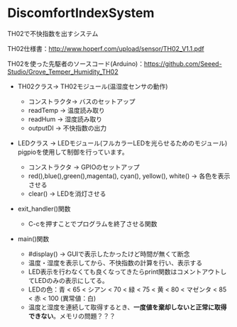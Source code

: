 # DiscomfortIndexSystem
TH02で不快指数を出すシステム

TH02仕様書：http://www.hoperf.com/upload/sensor/TH02_V1.1.pdf

TH02を使った先駆者のソースコード(Arduino)：https://github.com/Seeed-Studio/Grove_Temper_Humidity_TH02

- TH02クラス-> TH02モジュール(温湿度センサの動作)
    - コンストラクタ\-> バスのセットアップ
    - readTemp \-> 温度読み取り
    - readHum \-> 湿度読み取り
    - outputDI \-> 不快指数の出力

- LEDクラス -> LEDモジュール(フルカラーLEDを光らせるためのモジュール)
    pigpioを使用して制御を行っています。
    - コンストラクタ \-> GPIOのセットアップ
    - red(),blue(),green(),magenta(), cyan(), yellow(), white() \-> 各色を表示させる
    - clear() \-> LEDを消灯させる

- exit_handler()関数
    - C-cを押すことでプログラムを終了させる関数
- main()関数
    - \#display() \-> GUIで表示したかったけど時間が無くて断念
    - 温度・湿度を表示してから、不快指数の計算を行い、表示する
    - LED表示を行わなくても良くなってきたらprint関数はコメントアウトしてLEDのみの表示にしてる。
    - LEDの色：青 < 65 < シアン < 70 < 緑 < 75 < 黄 < 80 < マゼンタ < 85 < 赤 < 100 (異常値：白)
    - 温度と湿度を連続して取得するとき、**一度値を棄却しないと正常に取得できない**。メモリの問題？？？


